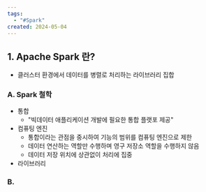 ```yaml
---
tags:
  - "#Spark"
created: 2024-05-04
---
```



## 1. Apache Spark 란?

- 클러스터 환경에서 데이터를 병렬로 처리하는 라이브러리 집합

### A. Spark 철학

- 통합
	- "빅데이터 애플리케이션 개발에 필요한 통합 플랫포 제공"
- 컴퓨팅 엔진
	- 통합이라는 관점을 중시하여 기능의 범위를 컴퓨팅 엔진으로 제한
	- 데이터 연산하는 역할만 수행하며 영구 저장소 역할을 수행하지 않음
	- 데이터 저장 위치에 상관없이 처리에 집중
- 라이브러리

### B. 



